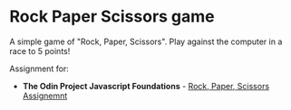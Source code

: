 # Rock Paper Scissors game

A simple game of "Rock, Paper, Scissors". Play against the computer in a race to 5 points!

Assignment for:

* **The Odin Project Javascript Foundations** - [Rock, Paper, Scissors Assignemnt](https://www.theodinproject.com/lessons/foundations-rock-paper-scissors)
